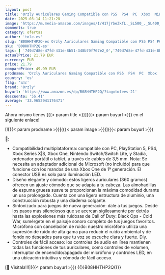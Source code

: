 ```yaml
---
layout: post
title: 'Orzly Auriculares Gaming Compatible con PS5  PS4  PC  Xbox  Nintendo Switch  con microfono  Sonido Premiun RGB Luz LED  cancelación de Ruido - Hornet RXH -20 Nakuru Edicion'
date: 2025-03-14 11:21:28
image: 'https://m.media-amazon.com/images/I/417jYbeZkfL._SL500_._SL400_.jpg'
comments: true
category: ofertas
author: 'tole.es'
slug: 'B08HHTHP2Q-es Orzly Auriculares Gaming Compatible con PS5 PS4 PC Xbox...'
sku: 'B08HHTHP2Q-es'
tags: [ '749d7d8e-47fd-431e-8b51-348b70f767e2_0','749d7d8e-47fd-431e-8b51-348b70f767e2_8501','856628d6-bd06-44c9-8556-c5cb75f77e2b_0','856628d6-bd06-44c9-8556-c5cb75f77e2b_3701','856628d6-bd06-44c9-8556-c5cb75f77e2b_5701','856628d6-bd06-44c9-8556-c5cb75f77e2b_8201','Accesorios','Accesorios para PS4, Xbox One y Nintendo Switch','Accesorios para Xbox One','Arborist Merchandising Root','Auriculares gaming para Xbox One','CML-Gaming','CML-Tech','Electrónica','Hardware y juegos para Nintendo Switch','Hardware y juegos para PlayStation 4','Hardware y juegos para Xbox One','Hardware y juegos para Xbox Series X y S','Monitors','Self Service','Special Features Stores','Tech all','Videojuegos','nintendo','orzly','ps4','ps5','xbox','🇪🇸', ]
actualPrice: 21.79 EUR
currency: EUR
price: 21.79
comparePrice: 49.99 EUR
prodname: 'Orzly Auriculares Gaming Compatible con PS5  PS4  PC  Xbox  Nintendo Switch  con microfono  Sonido Premiun RGB Luz LED  cancelación de Ruido - Hornet RXH -20 Nakuru Edicion'
country: 'es'
flag: '🇪🇸'
brand: 'Orzly'
buyurl: 'https://www.amazon.es/dp/B08HHTHP2Q/?tag=tolees-21'
descuento: '56.41'
average: '33.9652941176471'
---
```


Ahora mismo tienes [{{< param title >}}]({{< param buyurl >}}) en el siguiente enlace!

[![{{< param prodname >}}]({{< param image >}})]({{< param buyurl >}})

🔎:

- Compatibilidad multiplataforma: compatible con PC, PlayStation 5, PS4, Xbox Series X|S, Xbox One, Nintendo Switch/Switch Lite, y Stadia, ordenador portátil o tablet, a través de cables de 3,5 mm. Nota: Se necesita un adaptador adicional de Microsoft (no incluido) para que funcione con los mandos de una Xbox One de 1ª generación. El conector USB es solo para iluminación LED.
- Diseño elegante y cómodo: estos ligeros auriculares (360 gramos) ofrecen un ajuste cómodo que se adapta a tu cabeza. Las almohadillas de espuma gruesa suave te proporcionan la máxima comodidad durante un uso prolongado. Cuenta con una ligera estructura de aluminio, una construcción robusta y una diadema colgante.
- Sintonizado para juegos de nueva generación: dale a tus juegos. Desde los pasos más silenciosos que se acercan sigilosamente por detrás hasta las explosiones más ruidosas de Call of Duty: Black Ops - Cold War, sumérgete en el paisaje sonoro completo de tus juegos favoritos. Micrófono con cancelación de ruido: nuestro micrófono utiliza una supresión de ruido de alta gama para reducir el ruido ambiental y de fondo no deseados para que tu voz se escuche clara y fuerte. Dly.
- Controles de fácil acceso: los controles de audio en línea mantienen todas las funciones de tus auriculares, como controles de volumen, interruptor de encendido/apagado del micrófono y controles LED, en una ubicación intuitiva y cómoda de fácil acceso.

[🛒 Visítala!!!]({{< param buyurl >}})
{{<world>}}B08HHTHP2Q{{</world>}}
